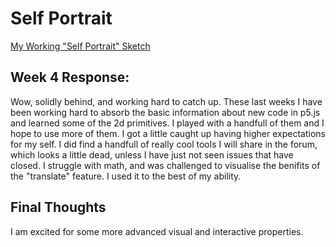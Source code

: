 Self Portrait
==
[ My Working "Self Portrait" Sketch](https://ashtonmwilson.github.io/120-work/hw-4/)

Week 4 Response:
--
Wow, solidly behind, and working hard to catch up.
These last weeks I have been working hard to absorb the basic information about new code in p5.js and learned some of the 2d primitives. I played with a handfull of them and I hope to use more of them. I got a little caught up having higher expectations for my self. I did find a handfull of really cool tools I will share in the forum, which looks a little dead, unless I have just not seen issues that have closed. I struggle with math, and was challenged to visualise the benifits of the "translate" feature. I used it to the best of my ability.



Final Thoughts
--
I am excited for some more advanced visual and interactive properties.
